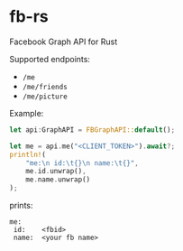 # fb-rs
Facebook Graph API for Rust

Supported endpoints:

* `/me`
* `/me/friends`
* `/me/picture`

Example:

```rust
let api:GraphAPI = FBGraphAPI::default();

let me = api.me("<CLIENT_TOKEN>").await?;
println!(
    "me:\n id:\t{}\n name:\t{}",
    me.id.unwrap(),
    me.name.unwrap()
);
```

prints:
```
me:
 id:    <fbid>
 name:  <your fb name>
```